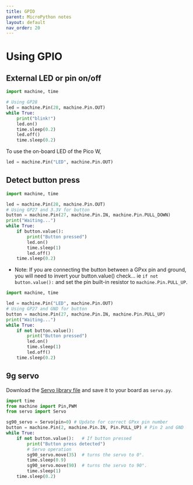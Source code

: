 ```yaml
---
title: GPIO
parent: MicroPython notes
layout: default
nav_order: 20
---
```


# Using GPIO

## External LED or pin on/off

```python
import machine, time

# Using GP28
led = machine.Pin(28, machine.Pin.OUT) 
while True:
    print("blink!")
    led.on()
    time.sleep(0.2)
    led.off()
    time.sleep(0.2)
```

To use the on-board LED of the Pico W, 

```python
led = machine.Pin("LED", machine.Pin.OUT)
```

## Detect button press

```python
import machine, time

led = machine.Pin(28, machine.Pin.OUT)
# Using GP27 and 3.3V for button
button = machine.Pin(27, machine.Pin.IN, machine.Pin.PULL_DOWN)
print("Waiting...")
while True:
    if button.value():
        print("Button pressed")
        led.on()
        time.sleep(1)
        led.off()
    time.sleep(0.2)
```

* Note: If you are connecting the button between a GPxx pin and ground, you will need to invert your button.value() check... ie `if not button.value():` and set the pin built-in resistor to `machine.Pin.PULL_UP`.

```python
import machine, time

led = machine.Pin("LED", machine.Pin.OUT)
# Using GP27 and GND for button
button = machine.Pin(27, machine.Pin.IN, machine.Pin.PULL_UP)
print("Waiting...")
while True:
    if not button.value():
        print("Button pressed")
        led.on()
        time.sleep(1)
        led.off()
    time.sleep(0.2)
```

## 9g servo

Download the [Servo library file](/assets/python/servo.txt) and save it to your board as `servo.py`.

```python
import time
from machine import Pin,PWM
from servo import Servo

sg90_servo = Servo(pin=0) # Update for correct GPxx pin number
button = machine.Pin(2, machine.Pin.IN, Pin.PULL_UP) # Pin 2 and GND
while True:
    if not button.value():   # If button pressed
        print("Button press detected")
        # Servo operation
        sg90_servo.move(35)  # turns the servo to 0°.
        time.sleep(0.9)
        sg90_servo.move(90)  # turns the servo to 90°.
        time.sleep(1)
    time.sleep(0.2)
```
